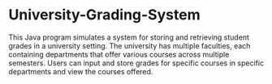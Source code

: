 # University-Grading-System
This Java program simulates a system for storing and retrieving student grades in a university setting. The university has multiple faculties, each containing departments that offer various courses across multiple semesters. Users can input and store grades for specific courses in specific departments and view the courses offered.
